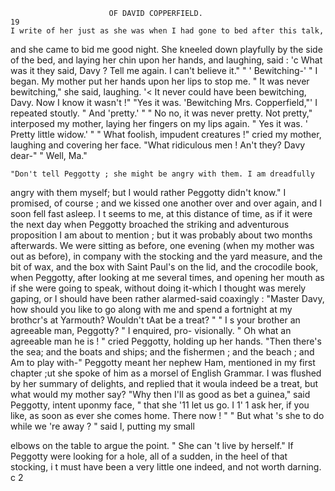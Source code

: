                           OF DAVID COPPERFIELD.                              19
    I write of her just as she was when I had gone to bed after this talk,
 and she came to bid me good night. She kneeled down playfully by the
 side of the bed, and laying her chin upon her hands, and laughing,
 said :
    'c What was it they said, Davy ?      Tell me again. I can't believe it."
    " ' Bewitching-'       " I began.
    My mother put her hands upon her lips to stop me.
    " It was never bewitching," she said, laughing. '&lt; It never could have
been bewitching, Davy. Now I know it wasn't !"
    "Yes it was. 'Bewitching Mrs. Copperfield,"' I repeated stoutly.
 " And 'pretty.' "
    " No no, it was never pretty.         Not pretty," interposed my mother,
 laying her fingers on my lips again.
    " Yes it was. ' Pretty little widow.' "
    " What foolish, impudent creatures !" cried my mother, laughing and
covering her face. "What ridiculous men ! An't they? Davy dear-"
    " Well, Ma."

    "Don't tell Peggotty ; she might be angry with them. I am dreadfully
 angry with them myself; but I would rather Peggotty didn't know."
    I promised, of course ; and we kissed one another over and over again,
 and I soon fell fast asleep.
   I t seems to me, at this distance of time, as if it were the next day when
Peggotty broached the striking and adventurous proposition I am about to
mention ; but it was probably about two months afterwards.
   We were sitting as before, one evening (when my mother was out
as before), in company with the stocking and the yard measure, and the
bit of wax, and the box with Saint Paul's on the lid, and the crocodile
book, when Peggotty, after looking at me several times, and opening
her mouth as if she were going to speak, without doing it-which I
thought was merely gaping, or I should have been rather alarmed-said
coaxingly :
    "Master Davy, how should you like to go along with me and spend a
fortnight at my brothcr's at Yarmouth? Wouldn't tAat be a treat? "
   " I s your brother an agreeable man, Peggotty? " I enquired, pro-
visionally.
    " Oh what an agreeable man he is ! " cried Peggotty, holding up her
hands. "Then there's the sea; and the boats and ships; and the
fishermen ; and the beach ; and Am to play with-"
    Peggotty meant her nephew Ham, mentioned in my first chapter ;ut
she spoke of him as a morsel of English Grammar.
    I was flushed by her summary of delights, and replied that it woula
indeed be a treat, but what would my mother say?
    "Why then I'll as good as bet a guinea," said Peggotty, intent uponmy
face, " that she '11 let us go. I 1' 1 ask her, if you like, as soon as ever she
comes home. There now ! "
   " But what 's she to do while we 're away ? " said I, putting my small

elbows on the table to argue the point. " She can 't live by herself."
   If Peggotty were looking for a hole, all of a sudden, in the heel of that
stocking, i t must have been a very little one indeed, and not worth
darning.                                   c 2
